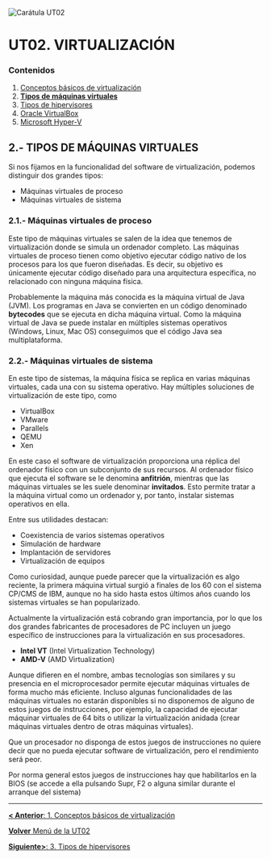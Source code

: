 ![Carátula UT02](imgs/caratula_ut02.png)

# UT02. VIRTUALIZACIÓN

### Contenidos

1. [Conceptos básicos de virtualización](01_conceptos_básicos.md)
2. [**Tipos de máquinas virtuales**](02_tipos_MV.md)
3. [Tipos de hipervisores](03_tipos_hipervisores.md)
4. [Oracle VirtualBox](04_virtualbox.md)
5. [Microsoft Hyper-V](05_hiper-v.md)


## 2.- TIPOS DE MÁQUINAS VIRTUALES

Si nos fijamos en la funcionalidad del software de virtualización, podemos distinguir dos grandes tipos:
- Máquinas virtuales de proceso
- Máquinas virtuales de sistema


### 2.1.- Máquinas virtuales de proceso

Este tipo de máquinas virtuales se salen de la idea que tenemos de virtualización donde se simula un ordenador completo. Las máquinas virtuales de proceso tienen como objetivo ejecutar código nativo de los procesos para los que fueron diseñadas. Es decir, su objetivo es únicamente ejecutar código diseñado para una arquitectura específica, no relacionado con ninguna máquina física.

Probablemente la máquina más conocida es la máquina virtual de Java (JVM). Los programas en Java se convierten en un código denominado **bytecodes** que se ejecuta en dicha máquina virtual. Como la máquina virtual de Java se puede instalar en múltiples sistemas operativos (Windows, Linux, Mac OS) conseguimos que el código Java sea multiplataforma.


### 2.2.- Máquinas virtuales de sistema

En este tipo de sistemas, la máquina física se replica en varias máquinas virtuales, cada una con su sistema operativo. Hay múltiples soluciones de virtualización de este tipo, como 
- VirtualBox
- VMware
- Parallels
- QEMU
- Xen

En este caso el software de virtualización proporciona una réplica del ordenador físico con un subconjunto de sus recursos. Al ordenador físico que ejecuta el software se le denomina **anfitrión**, mientras que las máquinas virtuales se les suele denominar **invitados**. Esto permite tratar a la máquina virtual como un ordenador y, por tanto, instalar sistemas operativos en ella.

Entre sus utilidades destacan:
- Coexistencia de varios sistemas operativos
- Simulación de hardware
- Implantación de servidores
- Virtualización de equipos

Como curiosidad, aunque puede parecer que la virtualización es algo reciente, la primera máquina virtual surgió a finales de los 60 con el sistema CP/CMS de IBM, aunque no ha sido hasta estos últimos años cuando los sistemas virtuales se han popularizado.

Actualmente la virtualización está cobrando gran importancia, por lo que los dos grandes fabricantes de procesadores de PC incluyen un juego específico de instrucciones para la virtualización en sus procesadores.

- **Intel VT** (Intel Virtualization Technology)
- **AMD-V** (AMD Virtualization)

Aunque difieren en el nombre, ambas tecnologías son similares y su presencia en el microprocesador permite ejecutar máquinas virtuales de forma mucho más eficiente. Incluso algunas funcionalidades de las máquinas virtuales no estarán disponibles si no disponemos de alguno de estos juegos de instrucciones, por ejemplo, la capacidad de ejecutar máquinar virtuales de 64 bits o utilizar la virtualización anidada (crear máquinas virtuales dentro de otras máquinas virtuales).

Que un procesador no disponga de estos juegos de instrucciones no quiere decir que no pueda ejecutar software de virtualización, pero el rendimiento será peor.

Por norma general estos juegos de instrucciones hay que habilitarlos en la BIOS (se accede a ella pulsando Supr, F2 o alguna similar durante el arranque del sistema)


***

[**< Anterior**: 1. Conceptos básicos de virtualización](01_conceptos_básicos.md)

[**Volver** Menú de la UT02](index_UT02.md)

[**Siguiente>**: 3. Tipos de hipervisores](03_tipos_hipervisores.md)